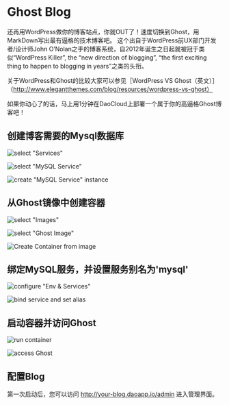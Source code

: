 # Ghost Blog

还再用WordPress做你的博客站点，你就OUT了！速度切换到Ghost，用MarkDown写出最有逼格的技术博客吧。 这个出自于WordPress前UX部门开发者/设计师John O’Nolan之手的博客系统，自2012年诞生之日起就被冠于类似“WordPress Killer”, the “new direction of blogging”, “the first exciting thing to happen to blogging in years”之类的头衔。 

关于WordPress和Ghost的比较大家可以参见［WordPress VS Ghost（英文）］（http://www.elegantthemes.com/blog/resources/wordpress-vs-ghost）

如果你动心了的话，马上用1分钟在DaoCloud上部署一个属于你的高逼格Ghost博客吧！


## 创建博客需要的Mysql数据库

![select "Services"](https://dn-daoweb-resource.qbox.me/images/ghost/1-1.png)

![select "MySQL Service"](https://dn-daoweb-resource.qbox.me/images/ghost/1-2.png)

![create "MySQL Service" instance](https://dn-daoweb-resource.qbox.me/images/ghost/1-3.png)

## 从Ghost镜像中创建容器

![select "Images"](https://dn-daoweb-resource.qbox.me/images/ghost/2-1.png)

![select "Ghost Image"](https://dn-daoweb-resource.qbox.me/images/ghost/2-2.png)

![Create Container from image](https://dn-daoweb-resource.qbox.me/images/ghost/2-3.png)

## 绑定MySQL服务，并设置服务别名为'**mysql**'

![configure "Env & Services"](https://dn-daoweb-resource.qbox.me/images/ghost/3-1.png)

![bind service and set alias](https://dn-daoweb-resource.qbox.me/images/ghost/3-2.png)

## 启动容器并访问Ghost

![run container](https://dn-daoweb-resource.qbox.me/images/ghost/4-1.png)

![access Ghost](https://dn-daoweb-resource.qbox.me/images/ghost/4-2.png)

## 配置Blog

第一次启动后，您可以访问 http://your-blog.daoapp.io/admin 进入管理界面。
